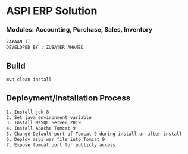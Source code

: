 # ASPI ERP Solution
### Modules: Accounting, Purchase, Sales, Inventory

```sh
ZAYAAN IT
DEVELOPED BY : ZUBAYER AHAMED
```

## Build
```sh
mvn clean install
```

## Deployment/Installation Process
```sh
1. Install jdk-8
2. Set java environment variable
3. Install MsSQL Server 2019
4. Install Apache Tomcat 9
5. Change Default port of Tomcat 9 during install or after install
6. Deploy aspi.war file into Tomcat 9
7. Expose tomcat port for publicly access
```
